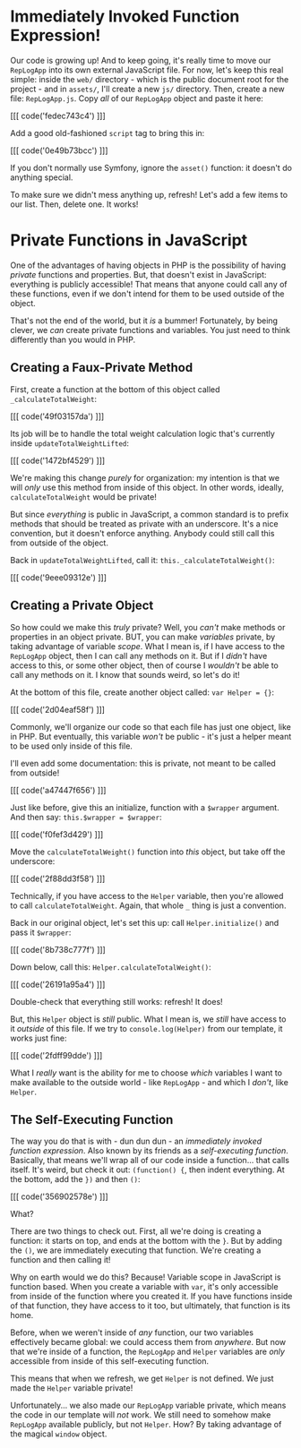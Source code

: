 # Immediately Invoked Function Expression!

Our code is growing up! And to keep going, it's really time to move our `RepLogApp`
into its own external JavaScript file. For now, let's keep this real simple: inside
the `web/` directory - which is the public document root for the project - and in
`assets/`, I'll create a new `js/` directory. Then, create a new file:
`RepLogApp.js`. Copy *all* of our `RepLogApp` object and paste it here:

[[[ code('fedec743c4') ]]]

Add a good old-fashioned `script` tag to bring this in:

[[[ code('0e49b73bcc') ]]]

If you don't normally use Symfony, ignore the `asset()` function: it doesn't do
anything special.

To make sure we didn't mess anything up, refresh! Let's add a few items to our list.
Then, delete one. It works!

# Private Functions in JavaScript

One of the advantages of having objects in PHP is the possibility of having *private*
functions and properties. But, that doesn't exist in JavaScript: everything is publicly
accessible! That means that anyone could call any of these functions, even if we
don't intend for them to be used outside of the object.

That's not the end of the world, but it *is* a bummer! Fortunately, by being clever,
we *can* create private functions and variables. You just need to think differently
than you would in PHP.

## Creating a Faux-Private Method

First, create a function at the bottom of this object called `_calculateTotalWeight`:

[[[ code('49f03157da') ]]]

Its job will be to handle the total weight calculation logic that's currently inside
`updateTotalWeightLifted`:

[[[ code('1472bf4529') ]]]

We're making this change *purely* for organization: my intention is that we will *only*
use this method from inside of this object. In other words, ideally, `calculateTotalWeight`
would be private!

But since *everything* is public in JavaScript, a common standard is to prefix methods
that should be treated as private with an underscore. It's a nice convention, but
it doesn't enforce anything. Anybody could still call this from outside of the object.

Back in `updateTotalWeightLifted`, call it: `this._calculateTotalWeight()`:

[[[ code('9eee09312e') ]]]

## Creating a Private Object

So how could we make this *truly* private? Well, you *can't* make methods or properties
in an object private. BUT, you can make *variables* private, by taking advantage
of variable *scope*. What I mean is, if I have access to the `RepLogApp` object,
then I can call any methods on it. But if I *didn't* have access to this, or some
other object, then of course I *wouldn't* be able to call any methods on it. I know
that sounds weird, so let's do it!

At the bottom of this file, create another object called: `var Helper = {}`:

[[[ code('2d04eaf58f') ]]]

Commonly, we'll organize our code so that each file has just one object, like in PHP.
But eventually, this variable *won't* be public - it's just a helper meant to be used
only inside of this file.

I'll even add some documentation: this is private, not meant to be called from
outside!

[[[ code('a47447f656') ]]]

Just like before, give this an initialize, function with a `$wrapper` argument.
And then say: `this.$wrapper = $wrapper`:

[[[ code('f0fef3d429') ]]]

Move the `calculateTotalWeight()` function into *this* object, but take off the
underscore:

[[[ code('2f88dd3f58') ]]]

Technically, if you have access to the `Helper` variable, then you're allowed
to call `calculateTotalWeight`. Again, that whole `_` thing is just a convention.

Back in our original object, let's set this up: call `Helper.initialize()` and
pass it `$wrapper`:

[[[ code('8b738c777f') ]]]

Down below, call this: `Helper.calculateTotalWeight()`:

[[[ code('26191a95a4') ]]]

Double-check that everything still works: refresh! It does!

But, this `Helper` object is *still* public. What I mean is, we *still* have access
to it *outside* of this file. If we try to `console.log(Helper)` from our template,
it works just fine:

[[[ code('2fdff99dde') ]]]

What I *really* want is the ability for me to choose *which* variables I want to make
available to the outside world - like `RepLogApp` - and which I *don't*, like `Helper`.

## The Self-Executing Function

The way you do that is with - dun dun dun - an *immediately invoked function
expression*. Also known by its friends as a *self-executing function*. Basically, that
means we'll wrap all of our code inside a function... that calls itself. It's weird,
but check it out: `(function() {`, then indent everything. At the bottom, add the
`})` and then `()`:

[[[ code('356902578e') ]]]

What?

There are two things to check out. First, all we're doing is creating a function:
it starts on top, and ends at the bottom with the `}`. But by adding the `()`, we
are immediately executing that function. We're creating a function and then calling
it!

Why on earth would we do this? Because! Variable scope in JavaScript is function
based. When you create a variable with `var`, it's only accessible from inside of the
function where you created it. If you have functions inside of that function, they
have access to it too, but ultimately, that function is its home.

Before, when we weren't inside of *any* function, our two variables effectively
became global: we could access them from *anywhere*. But now that we're inside of
a function, the `RepLogApp` and `Helper` variables are *only* accessible from inside
of this self-executing function.

This means that when we refresh, we get `Helper` is not defined. We just made the
`Helper` variable private!

Unfortunately... we also made our `RepLogApp` variable private, which means the code
in our template will *not* work. We still need to somehow make `RepLogApp` available
publicly, but not `Helper`. How? By taking advantage of the magical `window` object.

